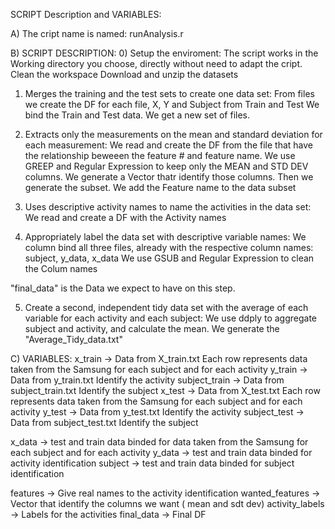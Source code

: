 SCRIPT Description and VARIABLES:

A) The cript name is named: runAnalysis.r 

B) SCRIPT DESCRIPTION:
  0) Setup the enviroment:
  The script works in the Working directory you choose, directly without need to adapt the cript.
  Clean the workspace
  Download and unzip the datasets
  
  1) Merges the training and the test sets to create one data set:
  From files we create the DF for each file, X, Y and Subject from Train and Test
  We bind the Train and Test data. We get a new set of files.
  
  2) Extracts only the measurements on the mean and standard deviation for each measurement:
  We read and create the DF from the file that have the relationship beweeen the feature # and feature name.
  We use GREEP and Regular Expression to keep only the MEAN and STD DEV columns.
  We generate a Vector thatr identify those columns. Then we generate the subset.
  We add the Feature name to the data subset
  
  3) Uses descriptive activity names to name the activities in the data set:
  We read and create a DF with the Activity names
  
  4) Appropriately label the data set with descriptive variable names:
  We column bind all three files, already with the respective column names: subject, y_data, x_data
  We use GSUB and Regular Expression to clean the Colum names
  
  "final_data" is the Data we expect to have on this step.
  
  
  5) Create a second, independent tidy data set with the average of each variable for each activity and each subject:
  We use ddply to aggregate subject and activity, and calculate the mean.
  We generate the "Average_Tidy_data.txt"
  


C) VARIABLES:
x_train       -> Data from X_train.txt        Each row represents data taken from the Samsung for each subject and for each activity
y_train       -> Data from y_train.txt        Identify the activity
subject_train -> Data from subject_train.txt  Identify the subject
x_test        -> Data from X_test.txt         Each row represents data taken from the Samsung for each subject and for each activity
y_test        -> Data from y_test.txt         Identify the activity
subject_test  -> Data from subject_test.txt   Identify the subject

x_data        -> test and train data binded for data taken from the Samsung for each subject and for each activity
y_data        -> test and train data binded for activity identification
subject       -> test and train data binded for subject identification

features      -> Give real names to the activity identification
wanted_features -> Vector that identify the columns we want ( mean and sdt dev)
activity_labels -> Labels for the activities
final_data    -> Final DF
